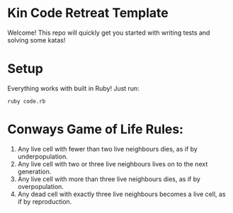 # Kin Code Retreat Template

Welcome! This repo will quickly get you started with writing tests and solving some katas!

# Setup

Everything works with built in Ruby! Just run:

```
ruby code.rb
```

# Conways Game of Life Rules:

1. Any live cell with fewer than two live neighbours dies, as if by underpopulation.
2. Any live cell with two or three live neighbours lives on to the next generation.
3. Any live cell with more than three live neighbours dies, as if by overpopulation.
4. Any dead cell with exactly three live neighbours becomes a live cell, as if by reproduction.
